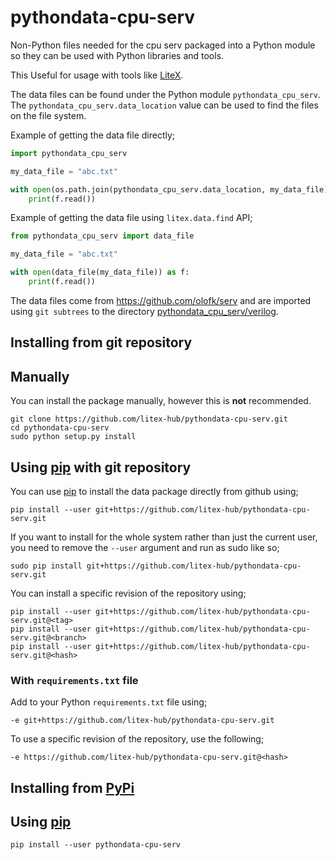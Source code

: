 # pythondata-cpu-serv

Non-Python  files needed for the cpu serv packaged
into a Python module so they can be used with Python libraries and tools.

This Useful for usage with tools like
[LiteX](https://github.com/enjoy-digital/litex.git).

The data files can be found under the Python module `pythondata_cpu_serv`. The
`pythondata_cpu_serv.data_location` value can be used to find the files on the file
system.

Example of getting the data file directly;
```python
import pythondata_cpu_serv

my_data_file = "abc.txt"

with open(os.path.join(pythondata_cpu_serv.data_location, my_data_file)) as f:
    print(f.read())
```

Example of getting the data file using `litex.data.find` API;
```python
from pythondata_cpu_serv import data_file

my_data_file = "abc.txt"

with open(data_file(my_data_file)) as f:
    print(f.read())
```


The data files come from https://github.com/olofk/serv
and are imported using `git subtrees` to the directory
[pythondata_cpu_serv/verilog](pythondata_cpu_serv/verilog).



## Installing from git repository

## Manually

You can install the package manually, however this is **not** recommended.

```
git clone https://github.com/litex-hub/pythondata-cpu-serv.git
cd pythondata-cpu-serv
sudo python setup.py install
```

## Using [pip](https://pip.pypa.io/) with git repository

You can use [pip](https://pip.pypa.io/) to install the data package directly
from github using;

```
pip install --user git+https://github.com/litex-hub/pythondata-cpu-serv.git
```

If you want to install for the whole system rather than just the current user,
you need to remove the `--user` argument and run as sudo like so;

```
sudo pip install git+https://github.com/litex-hub/pythondata-cpu-serv.git
```

You can install a specific revision of the repository using;
```
pip install --user git+https://github.com/litex-hub/pythondata-cpu-serv.git@<tag>
pip install --user git+https://github.com/litex-hub/pythondata-cpu-serv.git@<branch>
pip install --user git+https://github.com/litex-hub/pythondata-cpu-serv.git@<hash>
```

### With `requirements.txt` file

Add to your Python `requirements.txt` file using;
```
-e git+https://github.com/litex-hub/pythondata-cpu-serv.git
```

To use a specific revision of the repository, use the following;
```
-e https://github.com/litex-hub/pythondata-cpu-serv.git@<hash>
```

## Installing from [PyPi](https://pypi.org/project/pythondata-cpu-serv/)

## Using [pip](https://pip.pypa.io/)

```
pip install --user pythondata-cpu-serv
```
